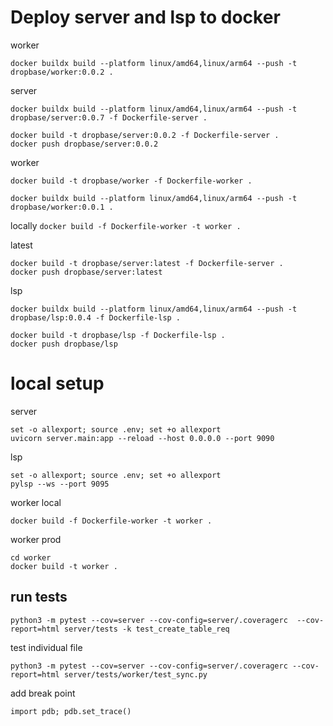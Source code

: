 # Deploy server and lsp to docker

worker

```
docker buildx build --platform linux/amd64,linux/arm64 --push -t dropbase/worker:0.0.2 .
```

server

```
docker buildx build --platform linux/amd64,linux/arm64 --push -t dropbase/server:0.0.7 -f Dockerfile-server .

docker build -t dropbase/server:0.0.2 -f Dockerfile-server .
docker push dropbase/server:0.0.2
```

worker

```
docker build -t dropbase/worker -f Dockerfile-worker .

```

```
docker buildx build --platform linux/amd64,linux/arm64 --push -t dropbase/worker:0.0.1 .
```

locally
`docker build -f Dockerfile-worker -t worker .`

latest

```
docker build -t dropbase/server:latest -f Dockerfile-server .
docker push dropbase/server:latest
```

lsp

```
docker buildx build --platform linux/amd64,linux/arm64 --push -t dropbase/lsp:0.0.4 -f Dockerfile-lsp .

docker build -t dropbase/lsp -f Dockerfile-lsp .
docker push dropbase/lsp
```

# local setup

server

```
set -o allexport; source .env; set +o allexport
uvicorn server.main:app --reload --host 0.0.0.0 --port 9090
```

lsp

```
set -o allexport; source .env; set +o allexport
pylsp --ws --port 9095
```

worker local

```
docker build -f Dockerfile-worker -t worker .
```

worker prod

```
cd worker
docker build -t worker .
```

## run tests

```
python3 -m pytest --cov=server --cov-config=server/.coveragerc  --cov-report=html server/tests -k test_create_table_req
```

test individual file

```
python3 -m pytest --cov=server --cov-config=server/.coveragerc --cov-report=html server/tests/worker/test_sync.py
```

add break point

```
import pdb; pdb.set_trace()
```
